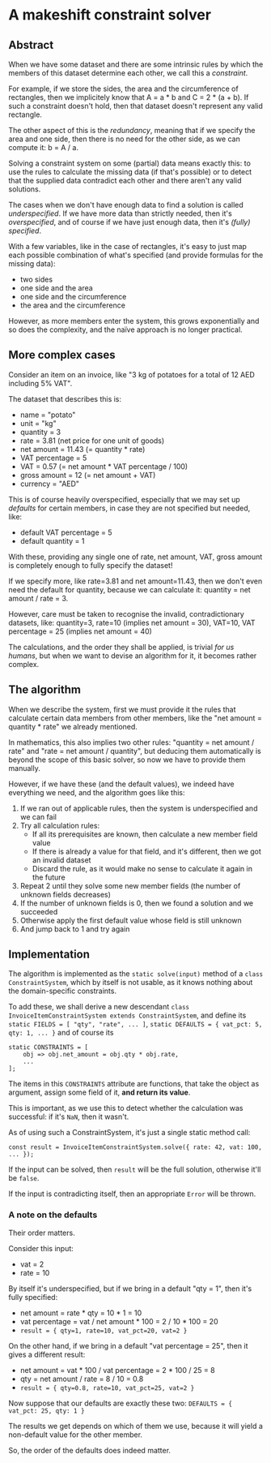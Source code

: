 # A makeshift constraint solver

## Abstract

When we have some dataset and there are some intrinsic rules by which the members
of this dataset determine each other, we call this a _constraint_.

For example, if we store the sides, the area and the circumference of rectangles,
then we implicitely know that A = a * b and C = 2 * (a + b). If such a constraint
doesn't hold, then that dataset doesn't represent any valid rectangle.

The other aspect of this is the _redundancy_, meaning that if we specify the area
and one side, then there is no need for the other side, as we can compute it:
b = A / a.

Solving a constraint system on some (partial) data means exactly this: to use the
rules to calculate the missing data (if that's possible) or to detect that the
supplied data contradict each other and there aren't any valid solutions.

The cases when we don't have enough data to find a solution is called _underspecified_.
If we have more data than strictly needed, then it's _overspecified_, and of course
if we have just enough data, then it's _(fully) specified_.

With a few variables, like in the case of rectangles, it's easy to just map each
possible combination of what's specified (and provide formulas for the missing data):
 - two sides
 - one side and the area
 - one side and the circumference
 - the area and the circumference

However, as more members enter the system, this grows exponentially and so does the
complexity, and the naïve approach is no longer practical.


## More complex cases

Consider an item on an invoice, like "3 kg of potatoes for a total of 12 AED including 5% VAT".

The dataset that describes this is:
 - name = "potato"
 - unit = "kg"
 - quantity = 3
 - rate = 3.81 (net price for one unit of goods)
 - net amount = 11.43 (= quantity * rate)
 - VAT percentage = 5
 - VAT = 0.57 (= net amount * VAT percentage / 100)
 - gross amount = 12 (= net amount + VAT)
 - currency = "AED"

This is of course heavily overspecified, especially that we may set up _defaults_ for
certain members, in case they are not specified but needed, like:

 - default VAT percentage = 5
 - default quantity = 1

With these, providing any single one of rate, net amount, VAT, gross amount is
completely enough to fully specify the dataset!

If we specify more, like rate=3.81 and net amount=11.43, then we don't even need
the default for quantity, because we can calculate it: quantity = net amount / rate = 3.

However, care must be taken to recognise the invalid, contradictionary datasets, like:
    quantity=3, rate=10 (implies net amount = 30), VAT=10, VAT percentage = 25 (implies net amount = 40)

The calculations, and the order they shall be applied, is trivial _for us humans_, but
when we want to devise an algorithm for it, it becomes rather complex.


## The algorithm

When we describe the system, first we must provide it the rules that calculate certain
data members from other members, like the "net amount = quantity * rate" we already mentioned.

In mathematics, this also implies two other rules: "quantity = net amount / rate" and
"rate = net amount / quantity", but deducing them automatically is beyond the scope of this
basic solver, so now we have to provide them manually.

However, if we have these (and the default values), we indeed have everything we need, and the
algorithm goes like this:

1. If we ran out of applicable rules, then the system is underspecified and we can fail
2. Try all calculation rules:
    - If all its prerequisites are known, then calculate a new member field value
    - If there is already a value for that field, and it's different, then we got an invalid dataset
    - Discard the rule, as it would make no sense to calculate it again in the future
3. Repeat 2 until they solve some new member fields (the number of unknown fields decreases)
4. If the number of unknown fields is 0, then we found a solution and we succeeded
5. Otherwise apply the first default value whose field is still unknown
6. And jump back to 1 and try again


## Implementation

The algorithm is implemented as the `static solve(input)` method of a `class ConstraintSystem`,
which by itself is not usable, as it knows nothing about the domain-specific constraints.

To add these, we shall derive a new descendant `class InvoiceItemConstraintSystem extends ConstraintSystem`,
and define its `static FIELDS = [ "qty", "rate", ... ]`, `static DEFAULTS = { vat_pct: 5, qty: 1, ... }` and of course its

```
static CONSTRAINTS = [
    obj => obj.net_amount = obj.qty * obj.rate,
    ...
];
```

The items in this `CONSTRAINTS` attribute are functions, that take the object as argument,
assign some field of it, **and return its value**.

This is important, as we use this to detect whether the calculation was successful: if it's `NaN`, then it wasn't.

As of using such a ConstraintSystem, it's just a single static method call:

`const result = InvoiceItemConstraintSystem.solve({ rate: 42, vat: 100, ... });`

If the input can be solved, then `result` will be the full solution, otherwise it'll be `false`.

If the input is contradicting itself, then an appropriate `Error` will be thrown.


### A note on the defaults

Their order matters.

Consider this input:
 - vat = 2
 - rate = 10

By itself it's underspecified, but if we bring in a default "qty = 1", then it's fully specified:
 - net amount = rate * qty = 10 * 1 = 10
 - vat percentage = vat / net amount * 100 = 2 / 10 * 100 = 20
 - `result = { qty=1, rate=10, vat_pct=20, vat=2 }`

On the other hand, if we bring in a default "vat percentage = 25", then it gives a different result:
 - net amount = vat * 100 / vat percentage = 2 * 100 / 25 = 8
 - qty = net amount / rate = 8 / 10 = 0.8
 - `result = { qty=0.8, rate=10, vat_pct=25, vat=2 }`


Now suppose that our defaults are exactly these two: `DEFAULTS = { vat_pct: 25, qty: 1 }`

The results we get depends on which of them we use, because it will yield a non-default value for
the other member.

So, the order of the defaults does indeed matter.
